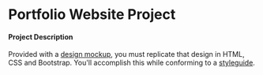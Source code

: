 # Portfolio Website Project

#### Project Description
Provided with a [design mockup](https://d17h27t6h515a5.cloudfront.net/topher/2017/November/5a136147_design-mockup-portfolio/design-mockup-portfolio.pdf), you must replicate that design in HTML, CSS and Bootstrap. You'll accomplish this while conforming to a [styleguide](http://udacity.github.io/frontend-nanodegree-styleguide/).
